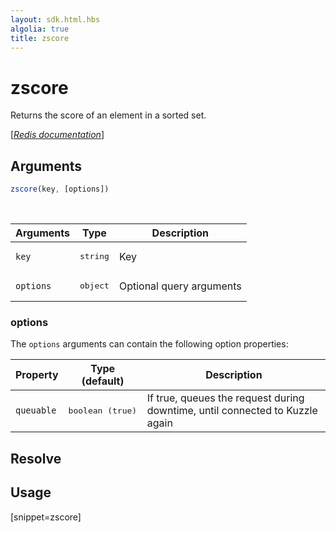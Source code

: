 ```yaml
---
layout: sdk.html.hbs
algolia: true
title: zscore
---
```


# zscore


Returns the score of an element in a sorted set.

[[_Redis documentation_]](https://redis.io/commands/zscore)

## Arguments

```js
zscore(key, [options])

```

<br/>

| Arguments    | Type    | Description |
|--------------|---------|-------------|
| `key` | <pre>string</pre> | Key |
| ``options`` | <pre>object</pre> | Optional query arguments |

### options

The `options` arguments can contain the following option properties:

| Property   | Type (default)   | Description                       |
| ---------- | ------- | --------------------------------- |
| `queuable` | <pre>boolean (true)</pre> | If true, queues the request during downtime, until connected to Kuzzle again |

## Resolve

## Usage

[snippet=zscore]
